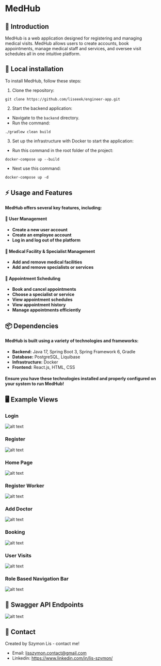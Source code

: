 # MedHub

## 🏥 Introduction

MedHub is a web application designed for registering and managing medical visits. MedHub allows users to create accounts, book appointments, manage medical staff and services, and oversee visit schedules all in one intuitive platform.

## 🚀 Local installation

To install MedHub, follow these steps:

1. Clone the repository:
```
git clone https://github.com/liseeek/engineer-app.git  
```
2. Start the backend application:
- Navigate to the `backend` directory.
- Run the command:
```
./gradlew clean build
```
3. Set up the infrastructure with Docker to start the application:

- Run this command in the root folder of the project:
```
docker-compose up --build
```
- Next use this command:
```
docker-compose up -d
```
## ⚡ Usage and Features

#### MedHub offers several key features, including:

#### 🔑 User Management
- **Create a new user account**
- **Create an employee account**
- **Log in and log out of the platform**

#### 🏥 Medical Facility & Specialist Management
- **Add and remove medical facilities**
- **Add and remove specialists or services**

#### 📅 Appointment Scheduling
- **Book and cancel appointments**
- **Choose a specialist or service**
- **View appointment schedules**
- **View appointment history**
- **Manage appointments efficiently**

## 📦 Dependencies

#### MedHub is built using a variety of technologies and frameworks:

- **Backend:** Java 17, Spring Boot 3, Spring Framework 6, Gradle
- **Database:** PostgreSQL, Liquibase
- **Infrastructure:** Docker
- **Frontend:** React.js, HTML, CSS

#### Ensure you have these technologies installed and properly configured on your system to run MedHub!

## 🖥️ Example Views

### Login
![alt text](doc/log_view.png)

### Register
![alt text](doc/reg_view.png)

### Home Page
![alt text](doc/hom_view.png)

### Register Worker
![alt text](doc/register_worker_view.png)

### Add Doctor
![alt text](doc/add_doctor_view.png)

### Booking
![alt text](doc/book_view.png)

### User Visits
![alt text](doc/user_view.png)

### Role Based Navigation Bar
![alt text](doc/role_view.png)

## 📜 Swagger API Endpoints
![alt text](doc/swagger_view.png)
## 📩 Contact
Created by Szymon Lis - contact me!
- Email: lisszymon.contact@gmail.com
- Linkedin: https://www.linkedin.com/in/lis-szymon/
